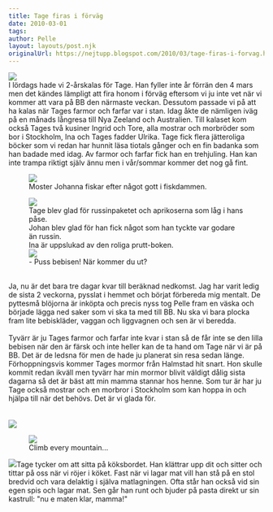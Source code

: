 ```yaml
---
title: Tage firas i förväg
date: 2010-03-01
tags: 	
author: Pelle
layout: layouts/post.njk
originalUrl: https://nejtupp.blogspot.com/2010/03/tage-firas-i-forvag.html
---
```


<img src="../../../img/2010/03/Tages+2-%C3%A5rskalas-_MG_0097.jpg"><br>I lördags hade vi 2-årskalas för Tage. Han fyller inte år förrän den 4 mars men det kändes lämpligt att fira honom i förväg eftersom vi ju inte vet när vi kommer att vara på BB den närmaste veckan. Dessutom passade vi på att ha kalas när Tages farmor och farfar var i stan. Idag åkte de nämligen iväg på en månads långresa till Nya Zeeland och Australien. Till kalaset kom också Tages två kusiner Ingrid och Tore, alla mostrar och morbröder som bor i Stockholm, Ina och Tages fadder Ulrika. Tage fick flera jätteroliga böcker som vi redan har hunnit läsa tiotals gånger och en fin badanka som han badade med idag. Av farmor och farfar fick han en trehjuling. Han kan inte trampa riktigt själv ännu men i vår/sommar kommer det nog gå fint.<br>

<figure>
	<img src="../../../img/2010/03/Tages+2-%C3%A5rskalas-_MG_0119.jpg">
	<figcaption>Moster Johanna fiskar efter något gott i fiskdammen.</figcaption>
</figure>

<figure>
	<img src="../../../img/2010/03/Tages+2-%C3%A5rskalas-_MG_0113.jpg">
	<figcaption>Tage blev glad för russinpaketet och aprikoserna som låg i hans påse.<br>Johan blev glad för han fick något som han tyckte var godare än russin.<br>Ina är uppslukad av den roliga prutt-boken.<br></span></span></div><img src="../../../img/2010/03/Gravid-_MG_0083.jpg">
	<figcaption>- Puss bebisen! När kommer du ut?</figcaption>
</figure><br><span style="font-size:100%;">Ja, nu är det bara tre</span> dagar kvar till beräknad nedkomst. Jag har varit ledig de sista 2 veckorna, pysslat i hemmet och börjat förbereda mig mentalt. De pyttesmå blöjorna är inköpta och precis nyss tog Pelle fram en väska och började lägga ned saker som vi ska ta med till BB. Nu ska vi bara plocka fram lite bebiskläder, vaggan och liggvagnen och sen är vi beredda.<br><div style="text-align: center;"><div style="text-align: left;"><br>Tyvärr är ju Tages farmor och farfar inte kvar i stan så de får inte se den lilla bebisen när den är färsk och inte heller kan de ta hand om Tage när vi är på BB. Det är de ledsna för men de hade ju planerat sin resa sedan länge. Förhoppningsvis kommer Tages mormor från Halmstad hit snart. Hon skulle kommit redan ikväll men tyvärr har min mormor blivit väldigt dålig sista dagarna så det är bäst att min mamma stannar hos henne. Som tur är har ju Tage också mostrar och en morbror i Stockholm som kan hoppa in och hjälpa till när det behövs. Det är vi glada för.<br><br><br></div></div><img src="../../../img/2010/03/Gravid-_MG_0058.jpg">

<figure>
	<img src="../../../img/2010/03/Gravid-_MG_0065.jpg">
	<figcaption>Climb every mountain...</figcaption>
</figure>

</div><img src="../../../img/2010/03/Tages+2-%C3%A5rskalas-_MG_0129.jpg">Tage tycker om att sitta på köksbordet. Han klättrar upp dit och sitter och tittar på oss när vi röjer i köket. Fast när vi lagar mat vill han stå på en stol bredvid och vara delaktig i själva matlagningen. Ofta står han också vid sin egen spis och lagar mat. Sen går han runt och bjuder på pasta direkt ur sin kastrull:  "nu e maten klar, mamma!"
